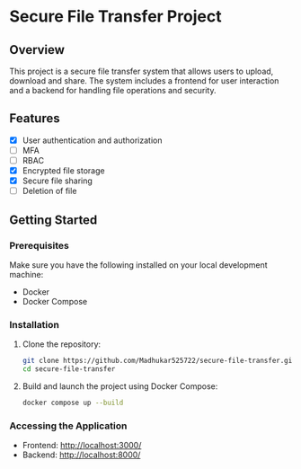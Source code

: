 # Secure File Transfer Project

## Overview

This project is a secure file transfer system that allows users to upload, download and share. The system includes a frontend for user interaction and a backend for handling file operations and security.

## Features

- [x] User authentication and authorization
- [ ] MFA
- [ ] RBAC
- [x] Encrypted file storage
- [x] Secure file sharing
- [ ] Deletion of file

## Getting Started

### Prerequisites

Make sure you have the following installed on your local development machine:

- Docker
- Docker Compose

### Installation

1. Clone the repository:

    ```bash
    git clone https://github.com/Madhukar525722/secure-file-transfer.git
    cd secure-file-transfer
    ```

2. Build and launch the project using Docker Compose:

    ```bash
    docker compose up --build
    ```

### Accessing the Application

- Frontend: [http://localhost:3000/](http://localhost:3000/)
- Backend: [http://localhost:8000/](http://localhost:8000/)
